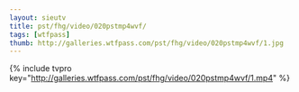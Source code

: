 ```yaml
--- 
layout: sieutv
title: pst/fhg/video/020pstmp4wvf/
tags: [wtfpass]
thumb: http://galleries.wtfpass.com/pst/fhg/video/020pstmp4wvf/1.jpg
---
```

{% include tvpro key="http://galleries.wtfpass.com/pst/fhg/video/020pstmp4wvf/1.mp4" %} 
